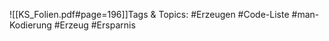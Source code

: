 
![[KS_Folien.pdf#page=196]]Tags & Topics:
   #Erzeugen
   #Code-Liste
   #man-Kodierung
   #Erzeug
   #Ersparnis